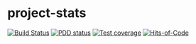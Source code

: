# project-stats

[![Build Status](https://travis-ci.org/nergal-perm/project-stats.svg)](https://travis-ci.org/yegor256/pdd)
[![PDD status](http://www.0pdd.com/svg?name=nergal-perm/project-stats)](http://www.0pdd.com/p?name=nergal-perm/project-stats)
[![Test coverage](https://codecov.io/gh/nergal-perm/project-stats/branch/master/graph/badge.svg)](https://codecov.io/gh/nergal-perm/project-stats)
[![Hits-of-Code](https://hitsofcode.com/github/nergal-perm/project-stats)](https://hitsofcode.com/view/github/nergal-perm/project-stats)